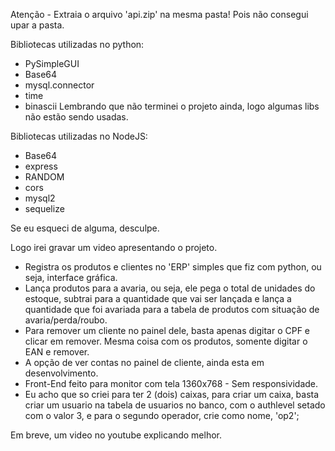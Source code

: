 Atenção - Extraia o arquivo 'api.zip' na mesma pasta! Pois não consegui upar a pasta.

Bibliotecas utilizadas no python:
- PySimpleGUI
- Base64
- mysql.connector
- time
- binascii
Lembrando que não terminei o projeto ainda, logo algumas libs não estão sendo usadas.


Bibliotecas utilizadas no NodeJS:
- Base64
- express
- RANDOM
- cors
- mysql2
- sequelize



Se eu esqueci de alguma, desculpe.

Logo irei gravar um video apresentando o projeto.




- Registra os produtos e clientes no 'ERP' simples que fiz com python, ou seja, interface gráfica. 
- Lança produtos para a avaria, ou seja, ele pega o total de unidades do estoque, subtrai para a quantidade que vai ser lançada e lança a quantidade que foi avariada para a tabela de produtos com situação de avaria/perda/roubo.
- Para remover um cliente no painel dele, basta apenas digitar o CPF e clicar em remover. Mesma coisa com os produtos, somente digitar o EAN e remover.
- A opção de ver contas no painel de cliente, ainda esta em desenvolvimento.
- Front-End feito para monitor com tela 1360x768 - Sem responsividade.
- Eu acho que so criei para ter 2 (dois) caixas, para criar um caixa, basta criar um usuario na tabela de usuarios no banco, com o authlevel setado com o valor 3, e para o segundo operador, crie como nome, 'op2';

Em breve, um video no youtube explicando melhor.
